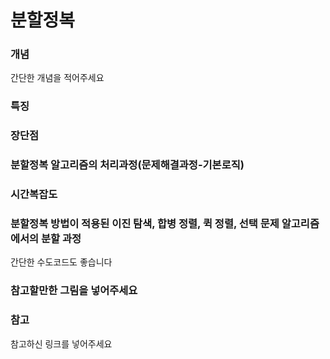 # 분할정복     









### 개념     
간단한 개념을 적어주세요    
 
 
     
         
            
 


### 특징    



     
          





### 장단점     
     
     
     



### 분할정복 알고리즘의 처리과정(문제해결과정-기본로직)     




      
          




### 시간복잡도     




      
         



### 분할정복 방법이 적용된 이진 탐색, 합병 정렬, 퀵 정렬, 선택 문제 알고리즘에서의 분할 과정      
간단한 수도코드도 좋습니다     




     
     



### 참고할만한 그림을 넣어주세요     






     
### 참고     
참고하신 링크를 넣어주세요    
